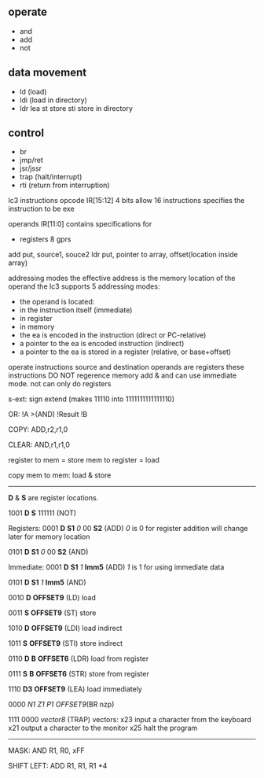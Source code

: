 ## operate
- and
- add
- not

## data movement
- ld (load)
- ldi (load in directory)
- ldr
lea
st store
sti store in directory
## control
- br 
- jmp/ret 
- jsr/jssr 
- trap (halt/interrupt)
- rti (return from interruption)

lc3 instructions
opcode IR[15:12] 4 bits allow 16 instructions
specifies the instruction to be exe

operands IR[11:0] contains specifications for
- registers 8 gprs

add put, source1, souce2
ldr put, pointer to array, offset(location inside array)

addressing modes
the effective address is the memory location of the operand
the lc3 supports 5 addressing modes:
- the operand is located:
 - in the instruction itself (immediate)
 - in register
 - in memory 
  - the ea is encoded in the instruction (direct or PC-relative)
  - a pointer to the ea is encoded instruction (indirect)
  - a pointer to the ea is stored in a register (relative, or base+offset)

operate instructions
source and destination operands are registers
these instructions DO NOT regerence memory
add & and can use immediate mode.
not can only do registers

s-ext: sign extend (makes 11110 into 1111111111111110)

OR:
!A
    >(AND) !Result
!B

COPY:
ADD,r2,r1,0

CLEAR:
AND,r1,r1,0

register to mem = store
mem to register = load

copy mem to mem:
load & store



****************************************************************************************

__D__ & __S__ are register locations.

1001 __D__ __S__ 111111 (NOT)

Registers:
0001 __D__ __S1__ _0_ 00 __S2__ (ADD)    _0_ is 0 for register addition will change later for memory location

0101 __D__ __S1__ _0_ 00 __S2__ (AND)

Immediate:
0001 __D__ __S1__ _1_ __Imm5__ (ADD)   _1_ is 1 for using immediate data

0101 __D__ __S1__ _1_ __Imm5__ (AND)

0010 __D__ __OFFSET9__ (LD) load

0011 __S__ __OFFSET9__ (ST) store

1010 __D__ __OFFSET9__ (LDI) load indirect

1011 __S__ __OFFSET9__ (STI) store indirect

0110 __D__ __B__ __OFFSET6__ (LDR) load from register

0111 __S__ __B__ __OFFSET6__ (STR) store from register

1110 __D3__ __OFFSET9__ (LEA) load immediately

0000 _N1_ _Z1_ _P1_ _OFFSET9_(BR nzp)

1111 0000 _vector8_ (TRAP)
vectors:
x23 input a character from the keyboard
x21 output a character to the monitor
x25 halt the program

****************************************************************************************

MASK:
AND R1, R0, xFF

SHIFT LEFT:
ADD R1, R1, R1 *4


